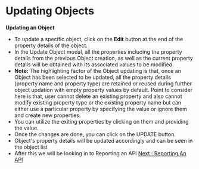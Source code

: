 Updating Objects
================

**Updating an Object**

-   To update a specific object, click on the **Edit** button at the end
    of the property details of the object.
-   In the Update Object modal, all the properties including the
    property details from the previous Object creation, as well as the
    current property details will be obtained with its associated values
    to be modified.
-   **Note:** The highlighting factor of the Object updating is that,
    once an Object has been selected to be updated, all the property
    details (property name and property type) are retained or reused
    during further object updation with empty property values by
    default. Point to consider here is that, user cannot delete an
    existing property and also cannot modify existing property type or
    the existing property name but can either use a particular property
    by specifying the value or ignore them and create new properties.
-   You can utilize the exiting properties by clicking on them and
    providing the value.
-   Once the changes are done, you can click on the UPDATE button.
-   Object's property details will be updated accordingly and can be
    seen in the object list
-   After this we will be looking in to Reporting an API
    [Next : Reporting An API](../reportAPI.md)
